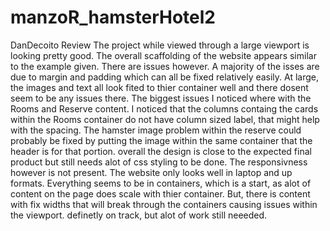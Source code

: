 # manzoR_hamsterHotel2


DanDecoito Review 
The project while viewed through a large viewport is looking pretty good. The overall scaffolding of the website appears similar to the example given. There are issues however. A majority of the isses are due to margin and padding which can all be fixed relatively easily. At large, the images and text all look fited to thier container well and there dosent seem to be any issues there. The biggest issues I noticed where with the Rooms and Reserve content. I noticed that the columns containg the cards within the Rooms container do not have column sized label, that might help with the spacing. The hamster image problem within the reserve could probably be fixed by putting the image within the same container that the header is for that portion. overall the design is close to the expected final product but still needs alot of css styling to be done. 
The responsivness however is not present. The website only looks well in laptop and up formats. Everything seems to be in containers, which is a start, as alot of content on the page does scale with thier container. But, there is content with fix widths that will break through the containers causing issues within the viewport. definetly on track, but alot of work still neeeded. 
